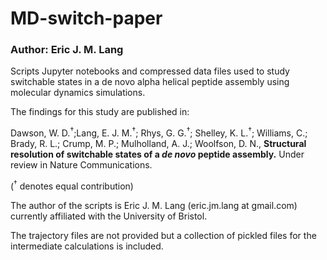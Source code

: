 # MD-switch-paper

### Author: Eric J. M. Lang 

Scripts Jupyter notebooks and compressed data files used to study switchable states in a de novo alpha helical peptide assembly using molecular dynamics simulations.

The findings for this study are published in:

Dawson, W. D.<sup>†</sup>;Lang, E. J. M.<sup>†</sup>; Rhys, G. G.<sup>†</sup>; Shelley, K. L.<sup>†</sup>; Williams, C.; Brady, R. L.; Crump, M. P.; Mulholland, A. J.; Woolfson, D. N., 
**Structural resolution of switchable states of a *de novo* peptide assembly.** Under review in Nature Communications.

(<sup>†</sup> denotes equal contribution)

The author of the scripts is Eric J. M. Lang (eric.jm.lang at gmail.com) currently affiliated with the University of Bristol.

The trajectory files are not provided but a collection of pickled files for the intermediate calculations is included.
